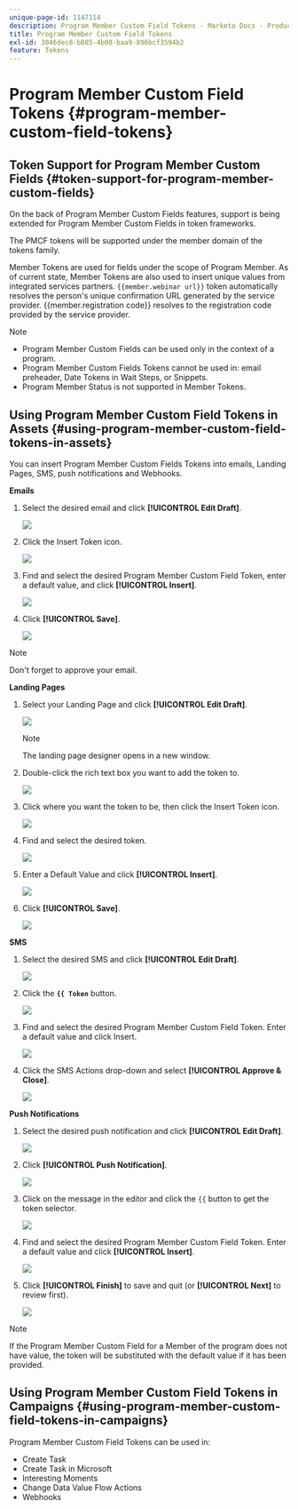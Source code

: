 ```yaml
---
unique-page-id: 1147114
description: Program Member Custom Field Tokens - Marketo Docs - Product Documentation
title: Program Member Custom Field Tokens
exl-id: 3046dec8-b885-4b08-baa9-896bcf3594b2
feature: Tokens
---
```

# Program Member Custom Field Tokens {#program-member-custom-field-tokens}

## Token Support for Program Member Custom Fields {#token-support-for-program-member-custom-fields}

On the back of Program Member Custom Fields features, support is being extended for Program Member Custom Fields in token frameworks.

The PMCF tokens will be supported under the member domain of the tokens family.

Member Tokens are used for fields under the scope of Program Member. As of current state, Member Tokens are also used to insert unique values from integrated services partners. `{{member.webinar url}}` token automatically resolves the person's unique confirmation URL generated by the service provider. {{member.registration code}} resolves to the registration code provided by the service provider.

>[!NOTE]
>
>* Program Member Custom Fields can be used only in the context of a program.
>* Program Member Custom Fields Tokens cannot be used in: email preheader, Date Tokens in Wait Steps, or Snippets.
>* Program Member Status is not supported in Member Tokens.

## Using Program Member Custom Field Tokens in Assets {#using-program-member-custom-field-tokens-in-assets}

You can insert Program Member Custom Fields Tokens into emails, Landing Pages, SMS, push notifications and Webhooks.

**Emails**

1. Select the desired email and click **[!UICONTROL Edit Draft]**.

   ![](assets/program-member-custom-field-tokens-1.png)

1. Click the Insert Token icon.

   ![](assets/program-member-custom-field-tokens-2.png)

1. Find and select the desired Program Member Custom Field Token, enter a default value, and click **[!UICONTROL Insert]**.

   ![](assets/program-member-custom-field-tokens-3.png)

1. Click **[!UICONTROL Save]**.

   ![](assets/program-member-custom-field-tokens-4.png)

>[!NOTE]
>
>Don't forget to approve your email.

**Landing Pages**

1. Select your Landing Page and click **[!UICONTROL Edit Draft]**.

   ![](assets/program-member-custom-field-tokens-5.png)

   >[!NOTE]
   >
   >The landing page designer opens in a new window.

1. Double-click the rich text box you want to add the token to.

   ![](assets/program-member-custom-field-tokens-6.png)

1. Click where you want the token to be, then click the Insert Token icon.

   ![](assets/program-member-custom-field-tokens-7.png)

1. Find and select the desired token.

   ![](assets/program-member-custom-field-tokens-8.png)

1. Enter a Default Value and click **[!UICONTROL Insert]**.

   ![](assets/program-member-custom-field-tokens-9.png)

1. Click **[!UICONTROL Save]**.

   ![](assets/program-member-custom-field-tokens-10.png)

**SMS**

1. Select the desired SMS and click **[!UICONTROL Edit Draft]**.

   ![](assets/program-member-custom-field-tokens-11.png)

1. Click the **`{{ Token`** button.

   ![](assets/program-member-custom-field-tokens-12.png)

1. Find and select the desired Program Member Custom Field Token. Enter a default value and click Insert.

   ![](assets/program-member-custom-field-tokens-13.png)

1. Click the SMS Actions drop-down and select **[!UICONTROL Approve & Close]**.

   ![](assets/program-member-custom-field-tokens-14.png)

**Push Notifications**

1. Select the desired push notification and click **[!UICONTROL Edit Draft]**.

   ![](assets/program-member-custom-field-tokens-15.png)

1. Click **[!UICONTROL Push Notification]**.

   ![](assets/program-member-custom-field-tokens-16.png)

1. Click on the message in the editor and click the `{{` button to get the token selector.

   ![](assets/program-member-custom-field-tokens-17.png)

1. Find and select the desired Program Member Custom Field Token. Enter a default value and click **[!UICONTROL Insert]**.

   ![](assets/program-member-custom-field-tokens-18.png)

1. Click **[!UICONTROL Finish]** to save and quit (or **[!UICONTROL Next]** to review first).

   ![](assets/program-member-custom-field-tokens-19.png)

>[!NOTE]
>
>If the Program Member Custom Field for a Member of the program does not have value, the token will be substituted with the default value if it has been provided.

## Using Program Member Custom Field Tokens in Campaigns {#using-program-member-custom-field-tokens-in-campaigns}

Program Member Custom Field Tokens can be used in:

* Create Task
* Create Task in Microsoft
* Interesting Moments
* Change Data Value Flow Actions
* Webhooks
